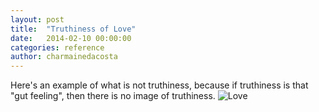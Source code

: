 ```yaml
---
layout: post
title:  "Truthiness of Love"
date:   2014-02-10 00:00:00
categories: reference
author: charmainedacosta
---
```

Here's an example of what is not truthiness, because if truthiness is that "gut feeling", then there is no image of truthiness.
<img src="http://www.scientificamerican.com/media/inline/blog/Image/braingraphsci.jpg" alt="Love">